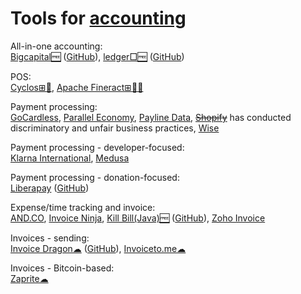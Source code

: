 
# Tools for [accounting](https://notageni.us/accounting/)

All-in-one accounting:  
[Bigcapital🆓](https://bigcapital.ly/) ([GitHub](https://github.com/bigcapitalhq/bigcapital)),
[ledger□🆓](https://ledger-cli.org/) ([GitHub](https://github.com/ledger/ledger))

POS:  
[Cyclos⊞🐧](https://www.cyclos.org/),
[Apache Fineract⊞🐧🆓](https://github.com/apache/fineract)

Payment processing:  
[GoCardless](https://gocardless.com/),
[Parallel Economy](https://www.paralleleconomy.com/),
[Payline Data](https://paylinedata.com/),
~~[Shopify](https://www.shopify.com/)~~ has conducted discriminatory and unfair business practices,
[Wise](https://wise.com/business/)

Payment processing - developer-focused:  
[Klarna International](https://www.klarna.com/international/),
[Medusa](https://medusajs.com/)

Payment processing - donation-focused:  
[Liberapay](https://liberapay.com/) ([GitHub](https://github.com/liberapay/liberapay.com))

Expense/time tracking and invoice:  
[AND.CO](https://www.and.co/),
[Invoice Ninja](https://www.invoiceninja.com/),
[Kill Bill(Java)🆓](https://killbill.io/) ([GitHub](https://github.com/killbill/killbill)),
[Zoho Invoice](https://www.zoho.com/invoice/)

Invoices - sending:  
[Invoice Dragon☁](https://invoicedragon.com/) ([GitHub](https://github.com/LaniJ/invoice-dragon)),
[Invoiceto.me☁](https://invoiceto.me/)

Invoices - Bitcoin-based:  
[Zaprite☁](https://zaprite.com/)
